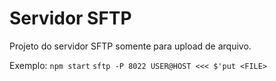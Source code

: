 # Servidor SFTP

Projeto do servidor SFTP somente para upload de arquivo.

Exemplo:
`npm start`
`sftp -P 8022 USER@HOST <<< $'put <FILE>`

